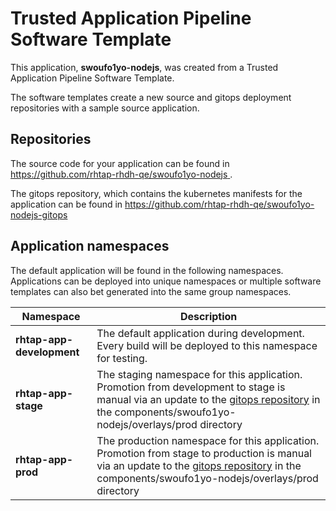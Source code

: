 # Trusted Application Pipeline Software Template

This application, **swoufo1yo-nodejs**, was created from a Trusted Application Pipeline Software Template.

The software templates create a new source and gitops deployment repositories with a sample source application. 

## Repositories

The source code for your application can be found in [https://github.com/rhtap-rhdh-qe/swoufo1yo-nodejs ](https://github.com/rhtap-rhdh-qe/swoufo1yo-nodejs ).
 
The gitops repository, which contains the kubernetes manifests for the application can be found in 
[https://github.com/rhtap-rhdh-qe/swoufo1yo-nodejs-gitops ](https://github.com/rhtap-rhdh-qe/swoufo1yo-nodejs-gitops ) 

## Application namespaces 

The default application will be found in the following namespaces. Applications can be deployed into unique namespaces or multiple software templates can also bet generated into the same group namespaces.  

|  Namespace   |  Description   |  
| -------- | -------- |   
| **rhtap-app-development** | The default application during development. Every build will be deployed to this namespace for testing. | 
| **rhtap-app-stage** | The staging namespace for this application. Promotion from development to stage is manual via an update to the [gitops repository](https://github.com/rhtap-rhdh-qe/swoufo1yo-nodejs-gitops ) in the components/swoufo1yo-nodejs/overlays/prod directory |  
| **rhtap-app-prod** | The production namespace for this application. Promotion from stage to production is manual via an update to the [gitops repository](https://github.com/rhtap-rhdh-qe/swoufo1yo-nodejs-gitops ) in the components/swoufo1yo-nodejs/overlays/prod directory | 